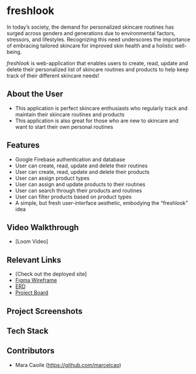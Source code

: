 # freshlook

In today’s society, the demand for personalized skincare routines has surged across genders and generations due to environmental factors, stressors, and lifestyles. 
Recognizing this need underscores the importance of embracing tailored skincare for improved skin health and a holistic well-being.

<i>freshlook</i> is web-application that enables users to create, read, update and delete their personalized list of skincare routines and products to help keep track of their different skincare needs!

## About the User 
- This application is perfect skincare enthusiasts who regularly track and maintain their skincare routines and products
- This application is also great for those who are new to skincare and want to start their own personal routines 

## Features 
- Google Firebase authentication and database
- User can create, read, update and delete their routines
- User can create, read, update and delete their products
- User can assign product types
- User can assign and update products to their routines
- User can search through their products and routines
- User can filter products based on product types
- A simple, but fresh user-interface aesthetic, embodying the “freshlook” idea

## Video Walkthrough
- [Loom Video] 

## Relevant Links 
- [Check out the deployed site]
- [Figma Wireframe](https://www.figma.com/file/h3K2JmOrXQrEmPGW91AxAX/Freshlook---Frontend-Capstone---Mara-Caoile?type=design&node-id=0-1&mode=design&t=VwOuUO61lPjjCG3s-0)
- [ERD](https://dbdiagram.io/d/Freshlook-Frontend-Capstone-ERD-64d1437b02bd1c4a5e623c59)
- [Project Board](https://github.com/users/marcelcao/projects/4)

## Project Screenshots 

## Tech Stack

## Contributors
- Mara Caoile (https://github.com/marcelcao)

